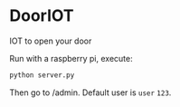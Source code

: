 # DoorIOT
IOT to open your door

Run with a raspberry pi, execute:
```sh
python server.py
```
Then go to /admin. Default user is `user` `123`.
